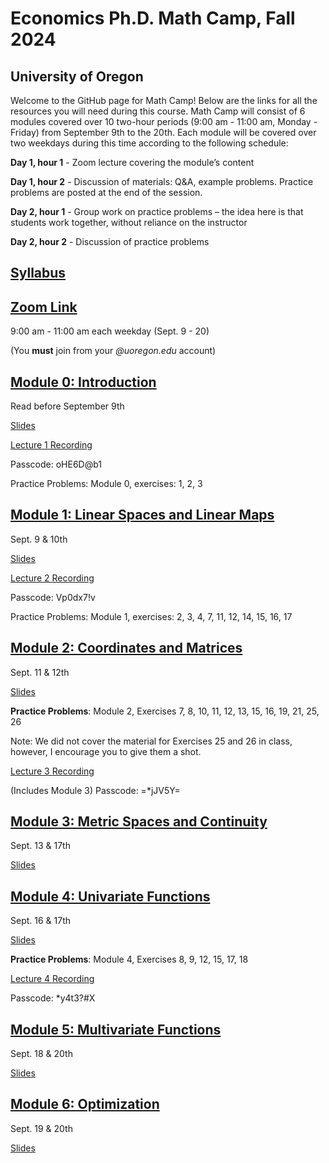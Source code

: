 # Economics Ph.D. Math Camp, Fall 2024
## University of Oregon

Welcome to the GitHub page for Math Camp! Below are the links for all the resources you will need during this course. Math Camp will consist of 6 modules covered over 10 two-hour periods (9:00 am - 11:00 am, Monday - Friday) from September 9th to the 20th. Each module will be covered over two weekdays during this time according to the following schedule:

**Day 1, hour 1** - Zoom lecture covering the module’s content

**Day 1, hour 2** - Discussion of materials: Q&A, example problems. Practice problems are posted at the end of the session.

**Day 2, hour 1** - Group work on practice problems – the idea here is that students work together, without reliance on the instructor

**Day 2, hour 2** - Discussion of practice problems

## [Syllabus](https://github.com/ojetton/math-camp-2024/blob/main/UO_math_camp_syllabus_2024.pdf)

## [Zoom Link](https://uoregon.zoom.us/j/96357721832)

9:00 am - 11:00 am each weekday (Sept. 9 - 20)

(You **must** join from your *@uoregon.edu* account)

## [Module 0: Introduction](https://github.com/ojetton/math-camp-2024/blob/main/Modules/module_0_text.pdf)
Read before September 9th

[Slides](https://github.com/ojetton/math-camp-2024/blob/main/Slides/module_0_slides.pdf)

[Lecture 1 Recording](https://uoregon.zoom.us/rec/share/k_UlDTxqpIvt4SCQBQMfqupY4tinFYFaGxNOstJC554nkGuOAegvr5rQeNH0jPLf.k9kSfhtptLpwonIJ)

Passcode: oHE6D@b1

Practice Problems: Module 0, exercises: 1, 2, 3

## [Module 1: Linear Spaces and Linear Maps](https://github.com/ojetton/math-camp-2024/blob/main/Modules/module_1_text.pdf)

Sept. 9 & 10th

[Slides](https://github.com/ojetton/math-camp-2024/blob/main/Slides/module_1_slides.pdf)

[Lecture 2 Recording](https://uoregon.zoom.us/rec/share/twhn-U_aG9syb7KI9lCRLNAM_OnYnsMlZkNmDW03ISlzK8p4Su1tkWgit189-QvN.Y4CNXULDIX0j5-jI)

Passcode: Vp0dx7!v

Practice Problems: Module 1, exercises: 2, 3, 4, 7, 11, 12, 14, 15, 16, 17

## [Module 2: Coordinates and Matrices](https://github.com/ojetton/math-camp-2024/blob/main/Modules/module_2_text.pdf)

Sept. 11 & 12th

[Slides](https://github.com/ojetton/math-camp-2024/blob/main/Slides/module_2_slides.pdf)

**Practice Problems**: Module 2, Exercises 7, 8, 10, 11, 12, 13, 15, 16, 19, 21, 25, 26

Note: We did not cover the material for Exercises 25 and 26 in class, however, I encourage you to give them a shot. 

[Lecture 3 Recording](https://uoregon.zoom.us/rec/share/rYKPcz5GBTfiRKAyY-NM5j2khfzZrwL8Zn9y9XIVzWpCIirdmBH2e3-ErLcZ_-KY.szijFZEg3nz586mw)

(Includes Module 3) Passcode: =*jJV5Y=

## [Module 3: Metric Spaces and Continuity](https://github.com/ojetton/math-camp-2024/blob/main/Modules/module_3_text.pdf)

Sept. 13 & 17th

[Slides](https://github.com/ojetton/math-camp-2024/blob/main/Slides/module_3_slides.pdf)

## [Module 4: Univariate Functions](https://github.com/ojetton/math-camp-2024/blob/main/Modules/module_4_text.pdf)

Sept. 16 & 17th

[Slides](https://github.com/ojetton/math-camp-2024/blob/main/Slides/module_4_slides.pdf)

**Practice Problems**: Module 4, Exercises 8, 9, 12, 15, 17, 18

[Lecture 4 Recording](https://uoregon.zoom.us/rec/share/Rnl7_FYd4bwQmym8NzNyKJDN5g60y7UAXzaPOlUezYKEXZFjBiqAKJ-oF3nVSh23.U_6dKf12JG5p1Baz)

Passcode: *y4t3?#X

## [Module 5: Multivariate Functions](https://github.com/ojetton/math-camp-2024/blob/main/Modules/module_5_text.pdf)

Sept. 18 & 20th

[Slides](https://github.com/ojetton/math-camp-2024/blob/main/Slides/module_5_slides.pdf)

## [Module 6: Optimization](https://github.com/ojetton/math-camp-2024/blob/main/Modules/module_6_text.pdf)

Sept. 19 & 20th

[Slides](https://github.com/ojetton/math-camp-2024/blob/main/Slides/module_6_slides.pdf)








